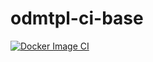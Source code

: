 # odmtpl-ci-base
[![Docker Image CI](https://github.com/BelstarDev/odmtpl-ci-base/actions/workflows/docker-image.yml/badge.svg)](https://github.com/BelstarDev/odmtpl-ci-base/actions/workflows/docker-image.yml)
